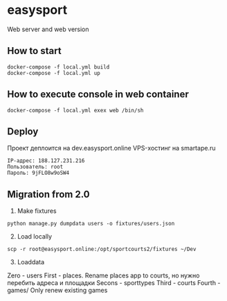 # easysport
Web server and web version

## How to start

```
docker-compose -f local.yml build
docker-compose -f local.yml up
```

## How to execute console in web container

```
docker-compose -f local.yml exex web /bin/sh
```

## Deploy

Проект деплоится на dev.easysport.online
VPS-хостинг на smartape.ru

```
IP-адрес: 188.127.231.216
Пользователь: root
Пароль: 9jFLO8w9oSW4
```

## Migration from 2.0

1. Make fixtures

```
python manage.py dumpdata users -o fixtures/users.json
```

2. Load locally

```angular2html
scp -r root@easysport.online:/opt/sportcourts2/fixtures ~/Dev
```

3. Loaddata

Zero - users
First - places. Rename places app to courts, но нужно перебить адреса и площадки
Secons - sporttypes
Third - courts
Fourth - games/ Only renew existing games
